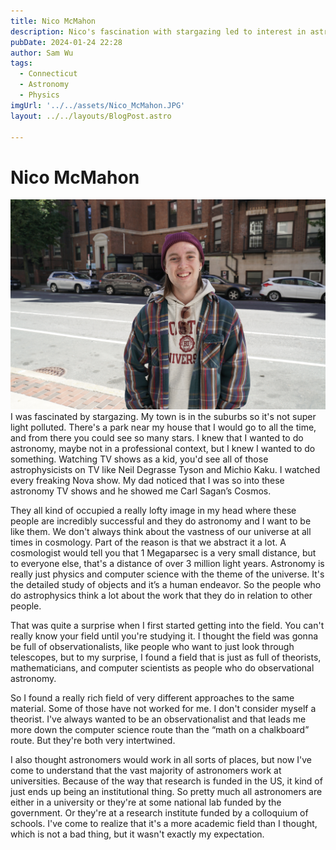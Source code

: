 ```yaml
---
title: Nico McMahon
description: Nico's fascination with stargazing led to interest in astronomy as a career. 
pubDate: 2024-01-24 22:28
author: Sam Wu
tags:
  - Connecticut
  - Astronomy
  - Physics
imgUrl: '../../assets/Nico_McMahon.JPG'
layout: ../../layouts/BlogPost.astro

---
```

# Nico McMahon

![local image](../../assets/Nico_McMahon.JPG)
I was fascinated by stargazing. My town is in the suburbs so it's not super light polluted. There's a park near my house that I would go to all the time, and from there you could see so many stars. I knew that I wanted to do astronomy, maybe not in a professional context, but I knew I wanted to do something. Watching TV shows as a kid, you'd see all of those astrophysicists on TV like Neil Degrasse Tyson and Michio Kaku. I watched every freaking Nova show. My dad noticed that I was so into these astronomy TV shows and he showed me Carl Sagan’s Cosmos. 

They all kind of occupied a really lofty image in my head where these people are incredibly successful and they do astronomy and I want to be like them. We don't always think about the vastness of our universe at all times in cosmology. Part of the reason is that we abstract it a lot. A cosmologist would tell you that 1 Megaparsec is a very small distance, but to everyone else, that's a distance of over 3 million light years. Astronomy is really just physics and computer science with the theme of the universe. It's the detailed study of objects and it’s a human endeavor. So the people who do astrophysics think a lot about the work that they do in relation to other people.

That was quite a surprise when I first started getting into the field. You can't really know your field until you're studying it. I thought the field was gonna be full of observationalists, like people who want to just look through telescopes, but to my surprise, I found a field that is just as full of theorists, mathematicians, and computer scientists as people who do observational astronomy.

So I found a really rich field of very different approaches to the same material. Some of those have not worked for me. I don't consider myself a theorist. I've always wanted to be an observationalist and that leads me more down the computer science route than the “math on a chalkboard” route. But they're both very intertwined.

I also thought astronomers would work in all sorts of places, but now I've come to understand that the vast majority of astronomers work at universities. Because of the way that research is funded in the US, it kind of just ends up being an institutional thing. So pretty much all astronomers are either in a university or they're at some national lab funded by the government. Or they're at a research institute funded by a colloquium of schools. I've come to realize that it's a more academic field than I thought, which is not a bad thing, but it wasn't exactly my expectation.

